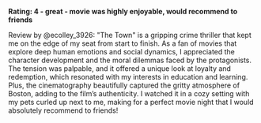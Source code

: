 **Rating: 4 - great - movie was highly enjoyable, would recommend to friends**

Review by @ecolley_3926: "The Town" is a gripping crime thriller that kept me on the edge of my seat from start to finish. As a fan of movies that explore deep human emotions and social dynamics, I appreciated the character development and the moral dilemmas faced by the protagonists. The tension was palpable, and it offered a unique look at loyalty and redemption, which resonated with my interests in education and learning. Plus, the cinematography beautifully captured the gritty atmosphere of Boston, adding to the film’s authenticity. I watched it in a cozy setting with my pets curled up next to me, making for a perfect movie night that I would absolutely recommend to friends!